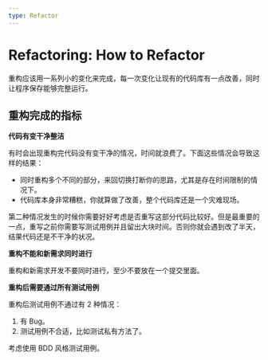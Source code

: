 ```yaml
---
type: Refactor
---
```


# Refactoring: How to Refactor

重构应该用一系列小的变化来完成，每一次变化让现有的代码库有一点改善，同时让程序保存能够完整运行。

## 重构完成的指标

**代码有变干净整洁**

有时会出现重构完代码没有变干净的情况，时间就浪费了。下面这些情况会导致这样的结果：

- 同时重构多个不同的部分，来回切换打断你的思路，尤其是存在时间限制的情况下。
- 代码库本身非常糟糕，你就算做了改善，整个代码库还是一个灾难现场。

第二种情况发生的时候你需要好好考虑是否重写这部分代码比较好。但是最重要的一点，重写之前你需要写测试用例并且留出大块时间。否则你就会遇到改了半天，结果代码还是不干净的状况。

**重构不能和新需求同时进行**

重构和新需求开发不要同时进行，至少不要放在一个提交里面。

**重构后需要通过所有测试用例**

重构后测试用例不通过有 2 种情况：

1. 有 Bug。
2. 测试用例不合适，比如测试私有方法了。

考虑使用 BDD 风格测试用例。
